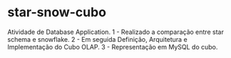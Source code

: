# star-snow-cubo
Atividade de Database Application. 
1 - Realizado a comparação entre star schema e snowflake.
2 - Em seguida Definição, Arquitetura e Implementação do Cubo OLAP.
3 - Representação em MySQL do cubo. 
